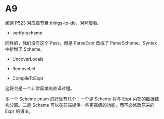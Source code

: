 # A9

阅读 P523 对应章节至  things-to-do，对照着看。

+ verify-scheme

同样的，我们没有这个 Pass，但是  ParseExpr 改成了 ParseScheme。Syntax 中新增了 Scheme。


+ UncoverLocals

+ RemoveLet

+ CompileToExpr

这将会是一个非常简单的直译过程。

多一个 Scheme enum 的好处有几个：一个是 Scheme 将与 Expr 内部的数据结构分离。二是 Scheme 可以在前端提供一些更高级的功能，而不必修改原来的 Expr 的语法。
